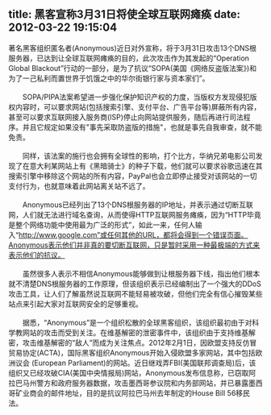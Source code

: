 title: 黑客宣称3月31日将使全球互联网瘫痪
date: 2012-03-22 19:15:04
---

著名黑客组织匿名者(Anonymous)近日对外宣称，将于3月31日攻击13个DNS根服务器，已达到让全球互联网瘫痪的目的，此次攻击作为其发起的“Operation Global Blackout”行动的一部分，是为了抗议“SOPA(美国《网络反盗版法案》)和为了一己私利而置世界于饥饿之中的华尔街银行家与资本家们”。<br/><br/>　　SOPA/PIPA法案希望进一步强化保护知识产权的力度，当版权方发现侵犯版权内容时，可以要求网站(包括搜索引擎、支付平台、广告平台等)屏蔽所有内容，甚至可以要求互联网接入服务商(ISP)停止向网站提供服务，随后再进行司法程序。并且它规定如果没有"事先采取防盗版的措施"，也就是事先自我审查，就不能免责。<br/><br/>　　同样，该法案的施行也会拥有全球性的影响，打个比方，华纳兄弟电影公司发现了在意大利某网站上有《黑暗骑士》的种子下载，他们就可以要求谷歌迅速在其搜索引擎中移除这个网站的所有内容，PayPal也会立即停止接受对该网站的一切支付行为，也就意味着此网站离关站不远了。<br/><br/>　　Anonymous已经列出了13个DNS根服务器的IP地址，并表示通过切断互联网，人们就无法进行域名查询，从而使得HTTP互联网服务瘫痪，因为“HTTP毕竟是整个网络功能中使用最为广泛的形式”，如此一来，任何人输入“http://www.google.com”或任何其他的URL，都将会得到一个错误页面。Anonymous表示他们并非真的要切断互联网，只是暂时采用一种最极端的方式来表示他们的抗议。<br/><br/>　　虽然很多人表示不相信Anonymous能够做到让根服务器下线，指出他们根本就不清楚DNS根服务器的工作原理，但该组织表示已经编制出了一个强大的DDoS攻击工具，让人们了解虽然说互联网不能轻易被攻破，但他们完全有信心摧毁某些站点来引起大家对互联网安全的足够重视。<br/><br/>　　据悉，“Anonymous”是一个组织松散的全球黑客组织，该组织最初由于对科学教网站的攻击而受到关注。在维基解密的泄密事件中，该组织由于支持维基解密，攻击维基解密的“敌人”而成为关注焦点。2012年2月1日，因欧盟支持反仿冒贸易协定(ACTA)，国际黑客组织Anonymous开始入侵欧盟多家网站，其中包括欧洲议会 (European Parliament)的网站。近日继戏弄FBI(美国联邦调查局)后，该组织又已经攻破CIA(美国中央情报局)网站，Anonymous发布信息称，已窃取阿拉巴马州警方和政府服务器数据，攻击墨西哥参议院和内务部网站，并已暴露墨西哥矿业商会的邮件地址，目的是抗议阿拉巴马州去年制定的House Bill 56移民法。